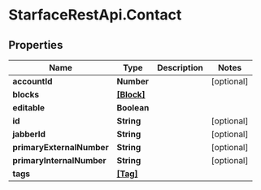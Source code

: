 # StarfaceRestApi.Contact

## Properties
Name | Type | Description | Notes
------------ | ------------- | ------------- | -------------
**accountId** | **Number** |  | [optional] 
**blocks** | [**[Block]**](Block.md) |  | 
**editable** | **Boolean** |  | 
**id** | **String** |  | [optional] 
**jabberId** | **String** |  | [optional] 
**primaryExternalNumber** | **String** |  | [optional] 
**primaryInternalNumber** | **String** |  | [optional] 
**tags** | [**[Tag]**](Tag.md) |  | 


